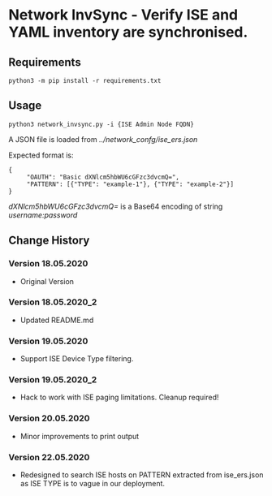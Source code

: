 # Network InvSync - Verify ISE and YAML inventory are synchronised.

## Requirements
```
python3 -m pip install -r requirements.txt
```

## Usage
```
python3 network_invsync.py -i {ISE Admin Node FQDN}
```
A JSON file is loaded from *../network_confg/ise_ers.json*

Expected format is:

```
{
     "OAUTH": "Basic dXNlcm5hbWU6cGFzc3dvcmQ=",
     "PATTERN": [{"TYPE": "example-1"}, {"TYPE": "example-2"}]
}
```

*dXNlcm5hbWU6cGFzc3dvcmQ=* is a Base64 encoding of string *username:password*

## Change History

### Version 18.05.2020
- Original Version

### Version 18.05.2020_2
- Updated README.md

### Version 19.05.2020
- Support ISE Device Type filtering.

### Version 19.05.2020_2
- Hack to work with ISE paging limitations. Cleanup required!

### Version 20.05.2020
- Minor improvements to print output

### Version 22.05.2020
- Redesigned to search ISE hosts on PATTERN extracted from ise_ers.json as ISE TYPE is to vague in our deployment.

